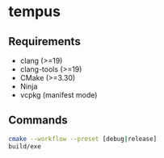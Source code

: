 # tempus

## Requirements

- clang (>=19)
- clang-tools (>=19)
- CMake (>=3.30)
- Ninja
- vcpkg (manifest mode)

## Commands

```sh
cmake --workflow --preset [debug|release]
build/exe
```
